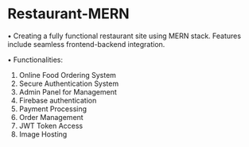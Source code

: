 # Restaurant-MERN

• Creating a fully functional restaurant site using MERN stack.
Features include seamless frontend-backend integration.

• Functionalities:
1. Online Food Ordering System
2. Secure Authentication System
3. Admin Panel for Management
4. Firebase authentication
5. Payment Processing
6. Order Management
7. JWT Token Access
8. Image Hosting
